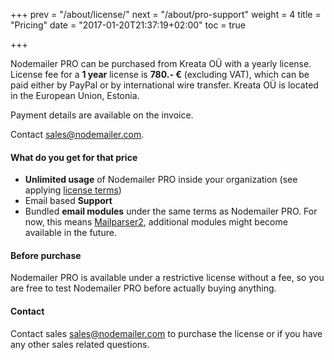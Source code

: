 +++
prev = "/about/license/"
next = "/about/pro-support"
weight = 4
title = "Pricing"
date = "2017-01-20T21:37:19+02:00"
toc = true

+++

Nodemailer PRO can be purchased from Kreata OÜ with a yearly license. License fee for a **1 year** license is **780.- €** (excluding VAT), which can be paid either by PayPal or by international wire transfer. Kreata OÜ is located in the European Union, Estonia.

Payment details are available on the invoice.

Contact [sales@nodemailer.com](mailto:sales@nodemailer.com).

#### What do you get for that price

  * **Unlimited usage** of Nodemailer PRO inside your organization (see applying [license terms](/COMM-LICENSE))
  * Email based **Support**
  * Bundled **email modules** under the same terms as Nodemailer PRO. For now, this means [Mailparser2](https://www.npmjs.com/package/@nodemailer/mailparser2), additional modules might become available in the future.

#### Before purchase

Nodemailer PRO is available under a restrictive license without a fee, so you are free to test Nodemailer PRO before actually buying anything.

#### Contact

Contact sales [sales@nodemailer.com](mailto:sales@nodemailer.com) to purchase the license or if you have any other sales related questions.
